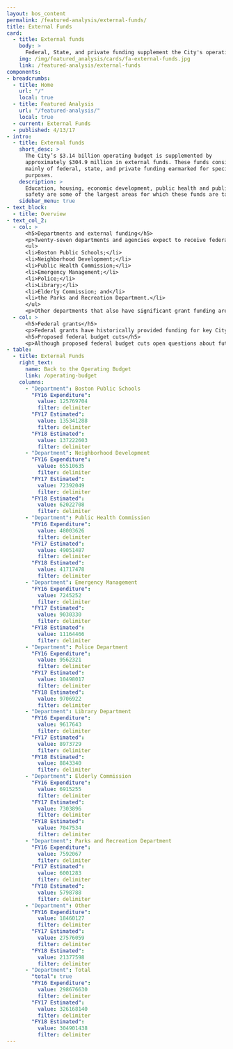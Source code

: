 ```yaml
---
layout: bos_content
permalink: /featured-analysis/external-funds/
title: External Funds
card: 
  - title: External funds
    body: >
      Federal, State, and private funding supplement the City's operating budget.
    img: /img/featured_analysis/cards/fa-external-funds.jpg
    link: /featured-analysis/external-funds
components:
- breadcrumbs:
  - title: Home
    url: "/"
    local: true
  - title: Featured Analysis
    url: "/featured-analysis/"
    local: true
  - current: External Funds
  - published: 4/13/17
- intro:
  - title: External funds
    short_desc: >
      The City’s $3.14 billion operating budget is supplemented by 
      approximately $304.9 million in external funds. These funds consist 
      mainly of federal, state, and private funding earmarked for specific 
      purposes. 
    description: >
      Education, housing, economic development, public health and public 
      safety are some of the largest areas for which these funds are targeted.
    sidebar_menu: true
- text_block:
  - title: Overview
- text_col_2:
  - col: >
      <h5>Departments and external funding</h5>
      <p>Twenty-seven departments and agencies expect to receive federal, state or other forms of external funding in FY18. Over 93% of the City’s external funds are found in eight of those twenty-six departments. These eight departments are:</p>
      <ul>
      <li>Boston Public Schools;</li>
      <li>Neighborhood Development;</li>
      <li>Public Health Commission;</li>
      <li>Emergency Management;</li>
      <li>Police;</li>
      <li>Library;</li>
      <li>Elderly Commission; and</li>
      <li>the Parks and Recreation Department.</li>
      </ul>
      <p>Other departments that also have significant grant funding are the Office of Economic Development and the Fire Department. Descriptions and amounts of grants by department can be found on department pages.</p>
  - col: >
      <h5>Federal grants</h5>
      <p>Federal grants have historically provided funding for key City priorities for education, community development, and services for seniors. Boston Public Schools, the Department of Neighborhood Development (DND), and the Elderly Commission have been the traditional recipients of recurring entitlement grants provided by the federal government.</p>
      <h5>Proposed federal budget cuts</h5>
      <p>Although proposed federal budget cuts open questions about future levels of funding for Community Development Block Grant (CDBG) and HOME Investment Partnership, this budget assumes that DND will continue to receive these recurring federal entitlement grants, which provide funding for a variety of neighborhood development activities. The City will advocate that these critical programs are maintained in the federal budget. Other sources of federal funding received by the City are used to address diverse needs and/or creative approaches for homeland security, community policing and housing support for the homeless.</p>
- table:
  - title: External Funds
    right_text: 
      name: Back to the Operating Budget
      link: /operating-budget
    columns: 
      - "Department": Boston Public Schools
        "FY16 Expenditure": 
          value: 125769704
          filter: delimiter
        "FY17 Estimated":
          value: 135341288
          filter: delimiter
        "FY18 Estimated":
          value: 137222603
          filter: delimiter
      - "Department": Neighborhood Development
        "FY16 Expenditure": 
          value: 65510635
          filter: delimiter
        "FY17 Estimated":
          value: 72392049
          filter: delimiter
        "FY18 Estimated":
          value: 62022708
          filter: delimiter
      - "Department": Public Health Commission
        "FY16 Expenditure": 
          value: 48003626
          filter: delimiter
        "FY17 Estimated":
          value: 49051487
          filter: delimiter
        "FY18 Estimated":
          value: 41717478
          filter: delimiter
      - "Department": Emergency Management
        "FY16 Expenditure": 
          value: 7245252
          filter: delimiter
        "FY17 Estimated":
          value: 9030330
          filter: delimiter
        "FY18 Estimated":
          value: 11164466
          filter: delimiter
      - "Department": Police Department
        "FY16 Expenditure": 
          value: 9562321
          filter: delimiter
        "FY17 Estimated":
          value: 10498017
          filter: delimiter
        "FY18 Estimated":
          value: 9706922
          filter: delimiter
      - "Department": Library Department
        "FY16 Expenditure": 
          value: 9617643
          filter: delimiter
        "FY17 Estimated":
          value: 8973729
          filter: delimiter
        "FY18 Estimated":
          value: 8843340
          filter: delimiter
      - "Department": Elderly Commission
        "FY16 Expenditure": 
          value: 6915255
          filter: delimiter
        "FY17 Estimated":
          value: 7303896
          filter: delimiter
        "FY18 Estimated":
          value: 7047534
          filter: delimiter
      - "Department": Parks and Recreation Department
        "FY16 Expenditure": 
          value: 7592067
          filter: delimiter
        "FY17 Estimated":
          value: 6001283
          filter: delimiter
        "FY18 Estimated":
          value: 5798788
          filter: delimiter
      - "Department": Other
        "FY16 Expenditure": 
          value: 18460127
          filter: delimiter
        "FY17 Estimated":
          value: 27576059
          filter: delimiter
        "FY18 Estimated":
          value: 21377598
          filter: delimiter
      - "Department": Total
        "total": true
        "FY16 Expenditure": 
          value: 298676630
          filter: delimiter
        "FY17 Estimated":
          value: 326168140
          filter: delimiter
        "FY18 Estimated":
          value: 304901438
          filter: delimiter
---
```

